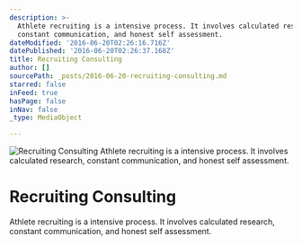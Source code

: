 ```yaml
---
description: >-
  Athlete recruiting is a intensive process. It involves calculated research,
  constant communication, and honest self assessment.
dateModified: '2016-06-20T02:26:16.716Z'
datePublished: '2016-06-20T02:26:37.168Z'
title: Recruiting Consulting
author: []
sourcePath: _posts/2016-06-20-recruiting-consulting.md
starred: false
inFeed: true
hasPage: false
inNav: false
_type: MediaObject

---
```

![Recruiting Consulting  Athlete recruiting is a intensive process. It involves calculated research, constant communication, and honest self assessment.](https://the-grid-user-content.s3-us-west-2.amazonaws.com/442df18c-2f6b-4c4b-9602-c4f75bd9e178.jpg)

# Recruiting Consulting

Athlete recruiting is a intensive process. It involves calculated research, constant communication, and honest self assessment.
